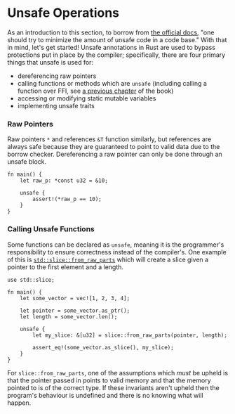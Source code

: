 # Unsafe Operations

As an introduction to this section, to borrow from [the official docs][unsafe],
"one should try to minimize the amount of unsafe code in a code base." With that
in mind, let's get started! Unsafe annotations in Rust are used to bypass
protections put in place by the compiler; specifically, there are four primary
things that unsafe is used for:

- dereferencing raw pointers
- calling functions or methods which are `unsafe` (including calling a function
  over FFI, see [a previous chapter](std_misc/ffi.md) of the book)
- accessing or modifying static mutable variables
- implementing unsafe traits

### Raw Pointers

Raw pointers `*` and references `&T` function similarly, but references are
always safe because they are guaranteed to point to valid data due to the borrow
checker. Dereferencing a raw pointer can only be done through an unsafe block.

```rust,editable
fn main() {
    let raw_p: *const u32 = &10;

    unsafe {
        assert!(*raw_p == 10);
    }
}
```

### Calling Unsafe Functions

Some functions can be declared as `unsafe`, meaning it is the programmer's
responsibility to ensure correctness instead of the compiler's. One example of
this is [`std::slice::from_raw_parts`] which will create a slice given a pointer
to the first element and a length.

```rust,editable
use std::slice;

fn main() {
    let some_vector = vec![1, 2, 3, 4];

    let pointer = some_vector.as_ptr();
    let length = some_vector.len();

    unsafe {
        let my_slice: &[u32] = slice::from_raw_parts(pointer, length);

        assert_eq!(some_vector.as_slice(), my_slice);
    }
}
```

For `slice::from_raw_parts`, one of the assumptions which *must* be upheld is
that the pointer passed in points to valid memory and that the memory pointed to
is of the correct type. If these invariants aren't upheld then the program's
behaviour is undefined and there is no knowing what will happen.

[unsafe]: https://doc.rust-lang.org/book/ch19-01-unsafe-rust.html
[`std::slice::from_raw_parts`]: https://doc.rust-lang.org/std/slice/fn.from_raw_parts.html
